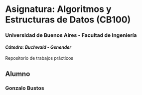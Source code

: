 # Asignatura: Algoritmos y Estructuras de Datos (CB100)

### Universidad de Buenos Aires - Facultad de Ingeniería

#### ***Cátedra: Buchwald - Genender***

Repositorio de trabajos prácticos

## Alumno

### Gonzalo Bustos
